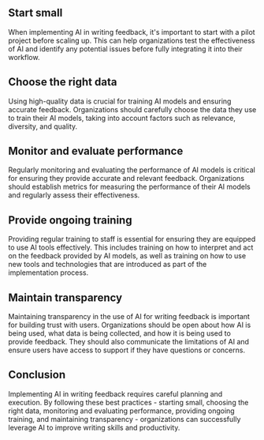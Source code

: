 
Start small
-----------

When implementing AI in writing feedback, it's important to start with a pilot project before scaling up. This can help organizations test the effectiveness of AI and identify any potential issues before fully integrating it into their workflow.

Choose the right data
---------------------

Using high-quality data is crucial for training AI models and ensuring accurate feedback. Organizations should carefully choose the data they use to train their AI models, taking into account factors such as relevance, diversity, and quality.

Monitor and evaluate performance
--------------------------------

Regularly monitoring and evaluating the performance of AI models is critical for ensuring they provide accurate and relevant feedback. Organizations should establish metrics for measuring the performance of their AI models and regularly assess their effectiveness.

Provide ongoing training
------------------------

Providing regular training to staff is essential for ensuring they are equipped to use AI tools effectively. This includes training on how to interpret and act on the feedback provided by AI models, as well as training on how to use new tools and technologies that are introduced as part of the implementation process.

Maintain transparency
---------------------

Maintaining transparency in the use of AI for writing feedback is important for building trust with users. Organizations should be open about how AI is being used, what data is being collected, and how it is being used to provide feedback. They should also communicate the limitations of AI and ensure users have access to support if they have questions or concerns.

Conclusion
----------

Implementing AI in writing feedback requires careful planning and execution. By following these best practices - starting small, choosing the right data, monitoring and evaluating performance, providing ongoing training, and maintaining transparency - organizations can successfully leverage AI to improve writing skills and productivity.
